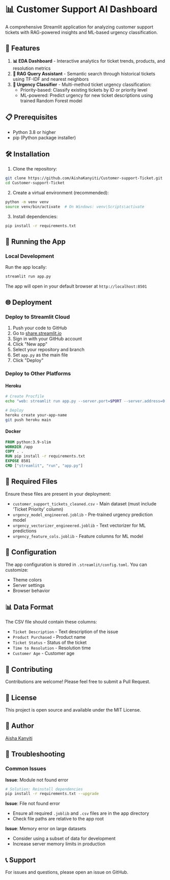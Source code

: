 # 📊 Customer Support AI Dashboard

A comprehensive Streamlit application for analyzing customer support tickets with RAG-powered insights and ML-based urgency classification.

## 🚀 Features

1. **📊 EDA Dashboard** - Interactive analytics for ticket trends, products, and resolution metrics
2. **🤖 RAG Query Assistant** - Semantic search through historical tickets using TF-IDF and nearest neighbors
3. **🚨 Urgency Classifier** - Multi-method ticket urgency classification:
   - Priority-based: Classify existing tickets by ID or priority level
   - ML-powered: Predict urgency for new ticket descriptions using trained Random Forest model

## 📋 Prerequisites

- Python 3.8 or higher
- pip (Python package installer)

## 🛠️ Installation

1. Clone the repository:
```bash
git clone https://github.com/AishaKanyiti/Customer-support-Ticket.git
cd Customer-support-Ticket
```

2. Create a virtual environment (recommended):
```bash
python -m venv venv
source venv/bin/activate  # On Windows: venv\Scripts\activate
```

3. Install dependencies:
```bash
pip install -r requirements.txt
```

## 🎯 Running the App

### Local Development

Run the app locally:
```bash
streamlit run app.py
```

The app will open in your default browser at `http://localhost:8501`

## 🌐 Deployment

### Deploy to Streamlit Cloud

1. Push your code to GitHub
2. Go to [share.streamlit.io](https://share.streamlit.io)
3. Sign in with your GitHub account
4. Click "New app"
5. Select your repository and branch
6. Set `app.py` as the main file
7. Click "Deploy"

### Deploy to Other Platforms

#### Heroku
```bash
# Create Procfile
echo "web: streamlit run app.py --server.port=$PORT --server.address=0.0.0.0" > Procfile

# Deploy
heroku create your-app-name
git push heroku main
```

#### Docker
```dockerfile
FROM python:3.9-slim
WORKDIR /app
COPY . .
RUN pip install -r requirements.txt
EXPOSE 8501
CMD ["streamlit", "run", "app.py"]
```

## 📁 Required Files

Ensure these files are present in your deployment:
- `customer_support_tickets_cleaned.csv` - Main dataset (must include 'Ticket Priority' column)
- `urgency_model_engineered.joblib` - Pre-trained urgency prediction model
- `urgency_vectorizer_engineered.joblib` - Text vectorizer for ML predictions
- `urgency_feature_cols.joblib` - Feature columns for ML model

## 🔧 Configuration

The app configuration is stored in `.streamlit/config.toml`. You can customize:
- Theme colors
- Server settings
- Browser behavior

## 📊 Data Format

The CSV file should contain these columns:
- `Ticket Description` - Text description of the issue
- `Product Purchased` - Product name
- `Ticket Status` - Status of the ticket
- `Time to Resolution` - Resolution time
- `Customer Age` - Customer age

## 🤝 Contributing

Contributions are welcome! Please feel free to submit a Pull Request.

## 📝 License

This project is open source and available under the MIT License.

## 👥 Author

[Aisha Kanyiti](https://github.com/AishaKanyiti)

## 🐛 Troubleshooting

### Common Issues

**Issue**: Module not found error
```bash
# Solution: Reinstall dependencies
pip install -r requirements.txt --upgrade
```

**Issue**: File not found error
- Ensure all required `.joblib` and `.csv` files are in the app directory
- Check file paths are relative to the app root

**Issue**: Memory error on large datasets
- Consider using a subset of data for development
- Increase server memory limits in production

## 📞 Support

For issues and questions, please open an issue on GitHub.

